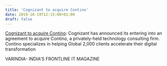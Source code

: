 ```yaml
---
title: 'Cognizant to acquire Contino'
date: 2019-10-19T12:15:00+01:00
draft: false
---
```


[Cognizant to acquire Contino](https://varindia.com/news/cognizant-to-acquire-contino#.XarwM3EfqK4.blogger): Cognizant has announced its entering into an agreement to acquire Contino, a privately-held technology consulting firm. Contino specializes in helping Global 2,000 clients accelerate their digital transformation  
  
VARINDIA- INDIA'S FRONTLINE IT MAGAZINE